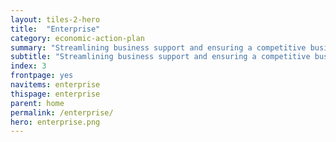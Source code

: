 ```yaml
---
layout: tiles-2-hero
title:  "Enterprise"
category: economic-action-plan
summary: "Streamlining business support and ensuring a competitive business environment."
subtitle: "Streamlining business support and ensuring a competitive business environment."
index: 3
frontpage: yes
navitems: enterprise
thispage: enterprise
parent: home
permalink: /enterprise/
hero: enterprise.png
---
```



